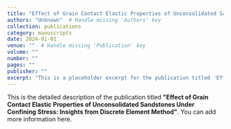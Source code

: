 ```yaml
---
title: "Effect of Grain Contact Elastic Properties of Unconsolidated Sandstones Under Confining Stress: Insights from Discrete Element Method"
authors: "Unknown"  # Handle missing 'Authors' key
collection: publications
category: manuscripts
date: 2024-01-01
venue: ""  # Handle missing 'Publication' key
volume: ""
number: ""
pages: ""
publisher: ""
excerpt: "This is a placeholder excerpt for the publication titled 'Effect of Grain Contact Elastic Properties of Unconsolidated Sandstones Under Confining Stress: Insights from Discrete Element Method'."
---
```


This is the detailed description of the publication titled **"Effect of Grain Contact Elastic Properties of Unconsolidated Sandstones Under Confining Stress: Insights from Discrete Element Method"**. You can add more information here.
